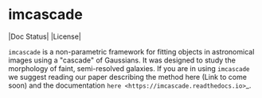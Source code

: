 # imcascade

|Doc Status|
|License|

``imcascade`` is a non-parametric framework for fitting objects in astronomical images using a "cascade" of Gaussians. It was designed to study the morphology of faint, semi-resolved galaxies. If you are in using ``imcascade`` we suggest reading our paper describing the method here (Link to come soon) and the documentation `here <https://imcascade.readthedocs.io>`_.
